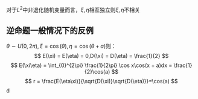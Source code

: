 对于$L^2$中非退化随机变量而言，$\xi,\eta$相互独立则$\xi,\eta$不相关

## 逆命题一般情况下的反例
$\theta \sim U(0, 2\pi), \xi = \cos(\theta), \eta = \cos(\theta + a)$则：
$$
E(\xi) = E(\eta) = 0,D(\xi) = D(\eta) = \frac{1}{2}
$$
$$
E(\xi\eta) = \int_{0}^{2\pi} \frac{1}{2\pi} \cos x\cos(x + a)dx = \frac{1}{2}\cos(a)
$$
$$
r = \frac{E(\eta\xi)}{\sqrt{D(\xi)}\sqrt{D(\eta)}}=\cos(a)
$$
d